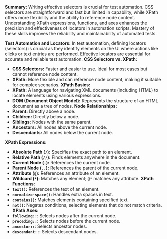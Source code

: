**Summary:**
Writing effective selectors is crucial for test automation. CSS selectors are straightforward and fast but limited in capability, while XPath offers more flexibility and the ability to reference node content. Understanding XPath expressions, functions, and axes enhances the precision and effectiveness of locators in automation scripts. Mastery of these skills improves the reliability and maintainability of automated tests.

**Test Automation and Locators:**
In test automation, defining locators (selectors) is crucial as they identify elements on the UI where actions like clicks or text entries are performed. Effective locators are essential for accurate and reliable test automation.
**CSS Selectors vs. XPath:**
- **CSS Selectors:** Faster and easier to use. Ideal for most cases but cannot reference node content.
- **XPath:** More flexible and can reference node content, making it suitable for complex scenarios.
**XPath Basics:**
- **XPath:** A language for navigating XML documents (including HTML) to locate elements using various expressions.
- **DOM (Document Object Model):** Represents the structure of an HTML document as a tree of nodes.
**Node Relationships:**
- **Parent:** Directly above a node.
- **Children:** Directly below a node.
- **Siblings:** Nodes with the same parent.
- **Ancestors:** All nodes above the current node.
- **Descendants:** All nodes below the current node.

**XPath Expressions:**
- **Absolute Path (`/`):** Specifies the exact path to an element.
- **Relative Path (`//`):** Finds elements anywhere in the document.
- **Current Node (`.`):** References the current node.
- **Parent Node (`..`):** References the parent of the current node.
- **Attribute (`@`):** References an attribute of an element.
- **Wildcard (`*`):** Matches any element; `@*` matches any attribute.
**XPath Functions:**
- **`text()`:** References the text of an element.
- **`normalize-space()`:** Handles extra spaces in text.
- **`contains()`:** Matches elements containing specified text.
- **`not()`:** Negates conditions, selecting elements that do not match criteria.
**XPath Axes:**
- **`following::`**: Selects nodes after the current node.
- **`preceding::`**: Selects nodes before the current node.
- **`ancestor::`**: Selects ancestor nodes.
- **`descendant::`**: Selects descendant nodes.
